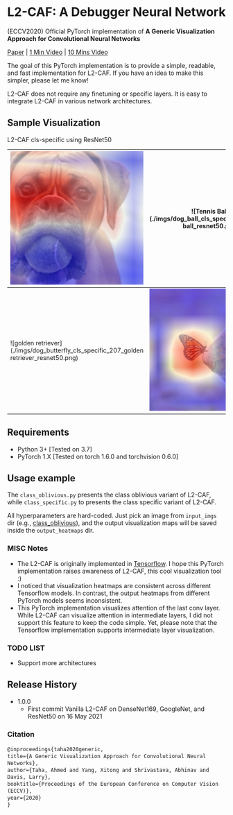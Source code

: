 # L2-CAF: A Debugger Neural Network
(ECCV2020) Official PyTorch implementation of **A Generic Visualization Approach for Convolutional Neural Networks**

[Paper](https://arxiv.org/abs/2007.09748) | [1 Min Video](https://youtu.be/W4xaKQlPEl0) | [10 Mins Video](https://youtu.be/Wpw3ewSvnFE)

The goal of this PyTorch implementation is to provide a simple, readable, and fast implementation for L2-CAF. If you have an idea to make this simpler, please let me know!

L2-CAF does not require any finetuning or specific layers. It is easy to integrate L2-CAF in various network architectures. 

## Sample Visualization 
L2-CAF cls-specific using ResNet50

| ![Boxer](./imgs/dog_ball_cls_specific_242_boxer_resnet50.png)    |  ![Tennis Ball](./imgs/dog_ball_cls_specific_852_tennis ball_resnet50.png) |
|---|---|
| ![golden retriever](./imgs/dog_butterfly_cls_specific_207_golden retriever_resnet50.png)  |  ![monarch](./imgs/dog_butterfly_cls_specific_323_monarch_resnet50.png) |

## Requirements

* Python 3+ [Tested on 3.7]
* PyTorch 1.X [Tested on torch 1.6.0 and torchvision 0.6.0]


## Usage example
The `class_oblivious.py` presents the class oblivious variant of L2-CAF, while `class_specific.py` to presents the class specific variant of L2-CAF.

All hyperparameters are hard-coded. Just pick an image from `input_imgs` dir (e.g., [class_oblivious](https://github.com/ahmdtaha/l2_caf_pytorch/blob/448f6e8d71c60006edbd069a3b0025b1eab6a1f5/class_oblivious.py#L25)), and the output visualization maps will be saved inside the `output_heatmaps` dir.



### MISC Notes
* The L2-CAF is originally implemented in [Tensorflow](https://github.com/ahmdtaha/constrained_attention_filter). I hope this PyTorch implementation raises awareness of L2-CAF, this cool visualization tool  :)
* I noticed that visualization heatmaps are consistent across different Tensorflow models. In contrast, the output heatmaps from different PyTorch models seems inconsistent.  
* This PyTorch implementation visualizes attention of the last conv layer. While L2-CAF can visualize attention in intermediate layers, I did not support this feature to keep the code simple. Yet, please note that the Tensorflow implementation supports intermediate layer visualization. 

### TODO LIST
* Support more architectures

## Release History
* 1.0.0
    * First commit Vanilla L2-CAF on DenseNet169, GoogleNet, and ResNet50 on 16 May 2021


### Citation
```
@inproceedings{taha2020generic,
title={A Generic Visualization Approach for Convolutional Neural Networks},
author={Taha, Ahmed and Yang, Xitong and Shrivastava, Abhinav and Davis, Larry},
booktitle={Proceedings of the European Conference on Computer Vision (ECCV)},
year={2020}
}
```
